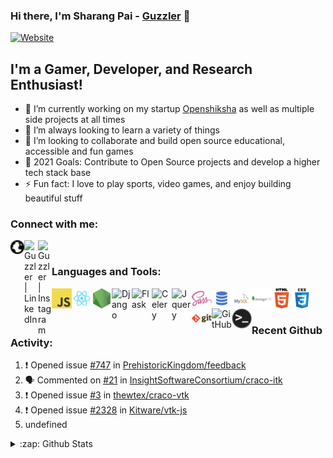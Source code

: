 ### Hi there, I'm Sharang Pai - [Guzzler][website] 👋

[![Website](https://img.shields.io/website?label=sharangpai.me&style=for-the-badge&url=https%3A%2F%2Fsharangpai.me)](https://sharangpai.me)


## I'm a Gamer, Developer, and Research Enthusiast!

- 🔭 I’m currently working on my startup [Openshiksha][openshikshasite] as well as multiple side projects at all times
- 🌱 I’m always looking to learn a variety of things
- 👯 I’m looking to collaborate and build open source educational, accessible and fun games 
- 🥅 2021 Goals: Contribute to Open Source projects and develop a higher tech stack base
- ⚡ Fun fact: I love to play sports, video games, and enjoy building beautiful stuff


### Connect with me:

[<img align="left" alt="sharangpai.me" width="22px" src="https://raw.githubusercontent.com/iconic/open-iconic/master/svg/globe.svg" />][website]
[<img align="left" alt="Guzzler | LinkedIn" width="22px" src="https://cdn.jsdelivr.net/npm/simple-icons@v3/icons/linkedin.svg" />][linkedin]
[<img align="left" alt="Guzzler | Instagram" width="22px" src="https://cdn.jsdelivr.net/npm/simple-icons@v3/icons/instagram.svg" />][instagram]

<br />

### Languages and Tools:

<div>

<img align="left" display='inline-block' alt="JavaScript" width="32px" src="https://raw.githubusercontent.com/github/explore/80688e429a7d4ef2fca1e82350fe8e3517d3494d/topics/javascript/javascript.png" />
  <img align="left" alt="React" width="32px" src="https://raw.githubusercontent.com/github/explore/80688e429a7d4ef2fca1e82350fe8e3517d3494d/topics/react/react.png" />
  <img align="left" alt="Node.js" width="32px" src="https://raw.githubusercontent.com/github/explore/80688e429a7d4ef2fca1e82350fe8e3517d3494d/topics/nodejs/nodejs.png" />
  <img align="left" alt="Django" width="32px" src="https://svgsilh.com/svg_v2/339744.svg" />
  <img align="left" alt="Flask" width="32px" src="https://miro.medium.com/max/438/1*0G5zu7CnXdMT9pGbYUTQLQ.png" />
  <img align="left" alt="Celery" width="32px" src="https://img.stackshare.io/service/1075/celery.png" />
  <img align="left" alt="Jquery" width="32px" src="https://upload.wikimedia.org/wikipedia/commons/f/fd/JQuery-Logo.svg" />

  <img align="left" alt="Sass" width="32px" src="https://raw.githubusercontent.com/github/explore/80688e429a7d4ef2fca1e82350fe8e3517d3494d/topics/sass/sass.png" />
  <img align="left" alt="SQL" width="32px" src="https://raw.githubusercontent.com/github/explore/80688e429a7d4ef2fca1e82350fe8e3517d3494d/topics/sql/sql.png" />
  <img align="left" alt="MySQL" width="32px" src="https://raw.githubusercontent.com/github/explore/80688e429a7d4ef2fca1e82350fe8e3517d3494d/topics/mysql/mysql.png" />
  <img align="left" alt="MongoDB" width="32px" src="https://raw.githubusercontent.com/github/explore/80688e429a7d4ef2fca1e82350fe8e3517d3494d/topics/mongodb/mongodb.png" />
  <img align="left" alt="HTML5" width="32px" src="https://raw.githubusercontent.com/github/explore/80688e429a7d4ef2fca1e82350fe8e3517d3494d/topics/html/html.png" />
  <img align="left" alt="CSS3" width="32px" src="https://raw.githubusercontent.com/github/explore/80688e429a7d4ef2fca1e82350fe8e3517d3494d/topics/css/css.png" />
  <img align="left" alt="Git" width="32px" src="https://raw.githubusercontent.com/github/explore/80688e429a7d4ef2fca1e82350fe8e3517d3494d/topics/git/git.png" />
  <img align="left" alt="GitHub" width="32px" src="https://storage.needpix.com/rsynced_images/logo-2582757_1280.png" />
  <img align="left" alt="Terminal" width="32px" src="https://raw.githubusercontent.com/github/explore/80688e429a7d4ef2fca1e82350fe8e3517d3494d/topics/terminal/terminal.png" />

<br />

<br />

</div>

### Recent Github Activity:
<!--START_SECTION:activity-->
1. ❗️ Opened issue [#747](https://github.com//PrehistoricKingdom/feedback/issues/747) in [PrehistoricKingdom/feedback](https://github.com//PrehistoricKingdom/feedback)
2. 🗣 Commented on [#21](https://github.com//InsightSoftwareConsortium/craco-itk/issues/21) in [InsightSoftwareConsortium/craco-itk](https://github.com//InsightSoftwareConsortium/craco-itk)
3. ❗️ Opened issue [#3](https://github.com//thewtex/craco-vtk/issues/3) in [thewtex/craco-vtk](https://github.com//thewtex/craco-vtk)
4. ❗️ Opened issue [#2328](https://github.com//Kitware/vtk-js/issues/2328) in [Kitware/vtk-js](https://github.com//Kitware/vtk-js)
5. undefined
<!--END_SECTION:activity-->

<details>
  <summary>:zap: Github Stats</summary>
  <br />
  <div>
    <img align="center" alt="Guzzler's Github Stats" src="https://github-readme-stats.vercel.app/api?username=Guzzler&show_icons=true&theme=gotham&count_private=true"/>
  </div>
  <br />
  <div>
    <img align="center" alt="Guzzler's Github Stats" src="https://github-readme-stats.vercel.app/api/top-langs/?username=Guzzler" style="display:block;margin:auto;" />
  </div>

</details>


[website]: https://sharangpai.me
[instagram]: https://instagram.com/sharang_pai
[linkedin]: https://www.linkedin.com/in/sharang-pai/
[openshikshasite]: https://openshiksha.org
